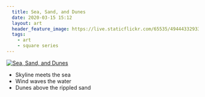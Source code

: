```yaml
---
  title: Sea, Sand, and Dunes
  date: 2020-03-15 15:12
  layout: art
  header_feature_image: https://live.staticflickr.com/65535/49444332933_7c5c35cfea_3k.jpg
  tags:
    - art
    - square series
---
```


[![Sea, Sand, and Dunes](https://live.staticflickr.com/65535/49444332933_34c20d0687_o.jpg)](https://live.staticflickr.com/65535/49444332933_34c20d0687_o.jpg)

- Skyline meets the sea
- Wind waves the water
- Dunes above the rippled sand

